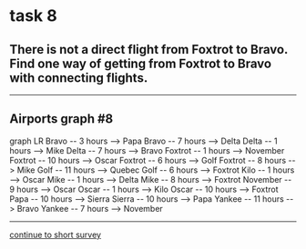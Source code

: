 # task 8

## There is not a direct flight from Foxtrot to Bravo. Find one way of getting from Foxtrot to Bravo with connecting flights.

---

## Airports graph #8
<div></div>
<div class="mermaid-access">
graph LR
  Bravo -- 3 hours --> Papa
  Bravo -- 7 hours --> Delta
  Delta -- 1 hours --> Mike
  Delta -- 7 hours --> Bravo
  Foxtrot -- 1 hours --> November
  Foxtrot -- 10 hours --> Oscar
  Foxtrot -- 6 hours --> Golf
  Foxtrot -- 8 hours --> Mike
  Golf -- 11 hours --> Quebec
  Golf -- 6 hours --> Foxtrot
  Kilo -- 1 hours --> Oscar
  Mike -- 1 hours --> Delta
  Mike -- 8 hours --> Foxtrot
  November -- 9 hours --> Oscar
  Oscar -- 1 hours --> Kilo
  Oscar -- 10 hours --> Foxtrot
  Papa -- 10 hours --> Sierra
  Sierra -- 10 hours --> Papa
  Yankee -- 11 hours --> Bravo
  Yankee -- 7 hours --> November
</div>

---

[continue to short survey](./tlx-prompt.html)

<!-- Required scripts for MermaidAccess -->
<script src="https://combinatronics.com/mermaid-js/mermaid/release/8.8.4/dist/mermaid.min.js"></script>
<script src="mermaid-access-elm.js"></script>
<script src="mermaid-access.js"></script>
<script>
mermaidAccess.go(mermaidAccess.viewerMode, mermaidAccess.displayAccessibleOnly)
</script>
